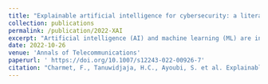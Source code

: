 ```yaml
---
title: "Explainable artificial intelligence for cybersecurity: a literature survey"
collection: publications
permalink: /publication/2022-XAI
excerpt: "Artificial intelligence (AI) and machine learning (ML) are increasingly becoming essential in the development of cybersecurity solutions, with deep learning (DL) algorithms being extensively applied in recent years, e.g., for detecting Android malware or vulnerable source code. However, sharing the same fundamental limitation with other DL application domains, such as computer vision and natural language processing, AI-based cybersecurity solutions lack the capability of justifying the results (ranging from detection and prediction to reasoning and decision-making) and making them human-understandable. As a result, explainable AI (XAI) has emerged as a paramount topic addressing the related challenges of making AI models explainable or interpretable to human users. It is particularly relevant in the cybersecurity domain, in that XAI may allow security operators, who are overwhelmed with tens of thousands of security alerts per day (most of which are false positives) per day, to better assess the potential threats and reduce alert fatigue. With such a strong motivation, we conduct an extensive literature review on the intersection between XAI and cybersecurity. Particularly, we investigate the academic literature from two perspectives: the applications of XAI to cybersecurity (e.g., intrusion detection, malware classification, etc.) and the application of cybersecurity to XAI (e.g., attacks on XAI pipelines, potential countermeasures, etc.). We characterize the security of XAI with several security properties that have been discussed in the literature. We also formulate open questions that are either left out or not properly addressed in the literature and provide tentative answers."
date: 2022-10-26
venue: 'Annals of Telecommunications'
paperurl: ' https://doi.org/10.1007/s12243-022-00926-7'
citation: "Charmet, F., Tanuwidjaja, H.C., Ayoubi, S. et al. Explainable artificial intelligence for cybersecurity: a literature survey. Ann. Telecommun. (2022)."
---
```

